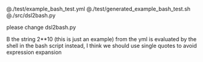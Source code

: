 @./test/example_bash_test.yml
@./test/generated_example_bash_test.sh
@./src/dsl2bash.py

please change dsl2bash.py

B the string 2**10 (this is just an example) from the yml is evaluated by the shell in the bash script
instead, I think we should use single quotes to avoid expression expansion
